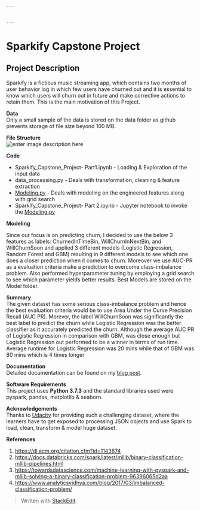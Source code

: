```yaml
---


---
```


<h1 id="sparkify-capstone-project">Sparkify Capstone Project</h1>
<h2 id="project-description">Project Description</h2>
<p>Sparkify is a fictious music streaming app, which contains two months of user behavior log in which few users have churned out and it is essential to know which users will churn out in future and make corrective actions to retain them. This is the main motivation of this Project.</p>
<p><strong>Data</strong><br>
Only a small sample of the data is stored on the data folder as github prevents storage of file size beyond 100 MB.</p>
<p><strong>File Structure</strong><br>
<img title="File Description" alt="enter image description here" src="https://lh3.googleusercontent.com/l3TLvSYeyibYnx7MGCojtymXTntuoUmhgJChfTBASiLdpYuk567gC0XM-pGc8P80OtLTa4hh3D2a"></p>
<p><strong>Code</strong></p>
<ul>
<li>Sparkify_Capstone_Project- Part1.ipynb - Loading &amp; Exploration of the input data</li>
<li>data_processing.py - Deals with transformation, cleaning &amp; feature extraction</li>
<li><a href="http://Modeling.py">Modeling.py</a> - Deals with modeling on the engineered features along with grid search</li>
<li>Sparkify_Capstone_Project- Part 2.ipynb - Jupyter notebook to invoke the <a href="http://Modeling.py">Modeling.py</a></li>
</ul>
<p><strong>Modeling</strong></p>
<p>Since our focus is on predicting churn, I decided to use the below 3 features as labels: ChurnedInTimeBin, WillChurnInNextBin, and WillChurnSoon and applied 3 different models (Logistic Regression, Random Forest and GBM) resulting in 9 different models to see which one does a closer prediction when it comes to churn. Moreover we use AUC-PR as a evaluation criteria make a prediction to overcome class-imbalance problem. Also performed hyperparameter tuning by employing a grid search to see which parameter yields better results. Best  Models are stored on the Model folder.</p>
<p><strong>Summary</strong><br>
The given dataset has some serious class-imbalance problem and hence the best evaluation criteria would be to use Area Under the Curve Precision Recall (AUC PR). Morever, the label WillChurnSoon was significantly the best label to predict the churn while Logistic Regression was the better classifier as it accurately predicted the churn. Although the average AUC PR of Logistic Regression in comparison with GBM, was close enough but Logistic Regression out performed to be a winner in terms of run time. Average runtime for Logistic Regression was 20 mins while that of GBM was 80 mins which is 4 times longer</p>
<p><strong>Documentation</strong><br>
Detailed documentation can be found on my <a href="https://medium.com/churn-prediction-modeling-with-pyspark">blog post</a>.</p>
<p><strong>Software Requirements</strong><br>
This project uses <strong>Python 3.7.3</strong> and the standard libraries used were pyspark, pandas, matplotlib &amp; seaborn.</p>
<p><strong>Acknowledgements</strong><br>
Thanks to <a href="https://eu.udacity.com/">Udacity</a> for providing such a challenging dataset, where the learners have to get exposed to processing JSON objects and use Spark to load, clean, transform &amp; model huge dataset.</p>
<p><strong>References</strong></p>
<ol>
<li><a href="https://dl.acm.org/citation.cfm?id=1143874">https://dl.acm.org/citation.cfm?id=1143874</a></li>
<li><a href="https://docs.databricks.com/spark/latest/mllib/binary-classification-mllib-pipelines.html">https://docs.databricks.com/spark/latest/mllib/binary-classification-mllib-pipelines.html</a></li>
<li><a href="https://towardsdatascience.com/machine-learning-with-pyspark-and-mllib-solving-a-binary-classification-problem-96396065d2aa">https://towardsdatascience.com/machine-learning-with-pyspark-and-mllib-solving-a-binary-classification-problem-96396065d2aa</a></li>
<li><a href="https://www.analyticsvidhya.com/blog/2017/03/imbalanced-classification-problem/">https://www.analyticsvidhya.com/blog/2017/03/imbalanced-classification-problem/</a></li>
</ol>
<blockquote>
<p>Written with <a href="https://stackedit.io/">StackEdit</a>.</p>
</blockquote>

